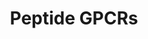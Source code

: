 ---
annotations:
- id: PW:0000125
  parent: signaling pathway
  type: Pathway Ontology
  value: G protein mediated signaling pathway
authors:
- Nsalomonis
- MaintBot
- AlexanderPico
- Khanspers
- Mkutmon
- Egonw
- Zari
description: G protein–coupled receptors (GPCRs) which are also known as seven-(pass)-transmembrane
  domain receptors, 7TM receptors, heptahelical receptors, serpentine receptor, and
  G protein–linked receptors (GPLR), constitute a large protein family of receptors
  that detect molecules outside the cell and activate internal signal transduction
  pathways and, ultimately, cellular responses. Coupling with G proteins, they are
  called seven-transmembrane receptors because they pass through the cell membrane
  seven times. [https://en.wikipedia.org/wiki/G_protein%E2%80%93coupled_receptor Wikipedia]   Proteins
  on this pathway have targeted assays available via the [https://assays.cancer.gov/available_assays?wp_id=WP24
  CPTAC Assay Portal]
last-edited: 2020-12-14
organisms:
- Homo sapiens
redirect_from:
- /index.php/Pathway:WP24
- /instance/WP24
revision: null
schema-jsonld:
- '@context': https://schema.org/
  '@id': https://wikipathways.github.io/pathways/WP24.html
  '@type': Dataset
  creator:
    '@type': Organization
    name: WikiPathways
  description: G protein–coupled receptors (GPCRs) which are also known as seven-(pass)-transmembrane
    domain receptors, 7TM receptors, heptahelical receptors, serpentine receptor,
    and G protein–linked receptors (GPLR), constitute a large protein family of receptors
    that detect molecules outside the cell and activate internal signal transduction
    pathways and, ultimately, cellular responses. Coupling with G proteins, they are
    called seven-transmembrane receptors because they pass through the cell membrane
    seven times. [https://en.wikipedia.org/wiki/G_protein%E2%80%93coupled_receptor
    Wikipedia]   Proteins on this pathway have targeted assays available via the [https://assays.cancer.gov/available_assays?wp_id=WP24
    CPTAC Assay Portal]
  keywords:
  - AGTR1
  - AGTR2
  - ATP8A1
  - AVPR1A
  - AVPR1B
  - AVPR2
  - BDKRB1
  - BDKRB2
  - BLR1
  - BRS3
  - Bradykinin
  - C3AR1
  - C5R1
  - CCKAR
  - CCKBR
  - CCR-9
  - CCR1
  - CCR10
  - CCR2
  - CCR3
  - CCR4
  - CCR5
  - CCR6
  - CCR7
  - CCR8
  - CX3CR1
  - CXCR3
  - CXCR4
  - CXCR6
  - EDNRA
  - EDNRB
  - FPR1
  - FPRL1
  - FPRL2
  - FSHR
  - FY
  - GALR1
  - GALR2
  - GALR3
  - GHSR
  - GNRHR
  - GRPR
  - Gi/Go Pathway
  - Gq/G11 Pathway
  - Gs Pathway
  - HCRTR1
  - HCRTR2
  - IL8RA
  - IL8RB
  - LHCGR
  - MC1R
  - MC2R
  - MC3R
  - MC4R
  - MC5R
  - NMBR
  - NPY1R
  - NPY2R
  - NPY5R
  - NPY6R
  - NTSR1
  - NTSR2
  - OPRD1
  - OPRK1
  - OPRL1
  - OPRM1
  - OXTR
  - Oxytocin
  - PPYR1
  - SSTR1
  - SSTR2
  - SSTR3
  - SSTR4
  - SSTR5
  - TAC4
  - TACR1
  - TACR2
  - TACR3
  - TRHR
  - TSHR
  license: CC0
  name: Peptide GPCRs
seo: CreativeWork
title: Peptide GPCRs
wpid: WP24
---